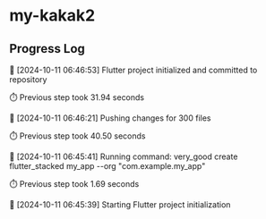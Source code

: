 # my-kakak2
## Progress Log
🔄 [2024-10-11 06:46:53] Flutter project initialized and committed to repository

⏱️ Previous step took 31.94 seconds

🔄 [2024-10-11 06:46:21] Pushing changes for 300 files

⏱️ Previous step took 40.50 seconds

🔄 [2024-10-11 06:45:41] Running command: very_good create flutter_stacked my_app --org "com.example.my_app"

⏱️ Previous step took 1.69 seconds

🔄 [2024-10-11 06:45:39] Starting Flutter project initialization
